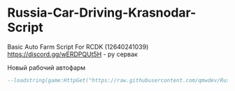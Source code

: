 # Russia-Car-Driving-Krasnodar-Script
Basic Auto Farm Script For RCDK (12640241039)
https://discord.gg/wERDPQUt5H - ру сервак

Новый рабочий автофарм
```lua
--loadstring(game:HttpGet("https://raw.githubusercontent.com/qmwdev/Russia-Car-Driving-Krasnodar-Script/refs/heads/main/release_obfuscated.lua"))()
```
